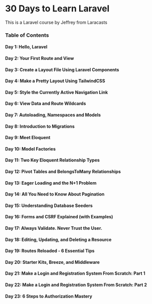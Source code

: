 # 30 Days to Learn Laravel

This is a Laravel course by Jeffrey from Laracasts

### Table of Contents

#### Day 1: Hello, Laravel

#### Day 2: Your First Route and View

#### Day 3: Create a Layout File Using Laravel Components

#### Day 4: Make a Pretty Layout Using TailwindCSS

#### Day 5: Style the Currently Active Navigation Link

#### Day 6: View Data and Route Wildcards

#### Day 7: Autoloading, Namespaces and Models

#### Day 8: Introduction to Migrations

#### Day 9: Meet Eloquent

#### Day 10: Model Factories

#### Day 11: Two Key Eloquent Relationship Types

#### Day 12: Pivot Tables and BelongsToMany Relationships

#### Day 13: Eager Loading and the N+1 Problem

#### Day 14: All You Need to Know About Pagination

#### Day 15: Understanding Database Seeders

#### Day 16: Forms and CSRF Explained (with Examples)

#### Day 17: Always Validate. Never Trust the User.

#### Day 18: Editing, Updating, and Deleting a Resource

#### Day 19: Routes Reloaded - 6 Essential Tips

#### Day 20: Starter Kits, Breeze, and Middleware

#### Day 21: Make a Login and Registration System From Scratch: Part 1

#### Day 22: Make a Login and Registration System From Scratch: Part 2

#### Day 23: 6 Steps to Authorization Mastery
